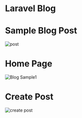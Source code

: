 # Laravel Blog

# Sample Blog Post
![post](https://screenshotscdn.firefoxusercontent.com/images/c24effa3-abd1-482d-ade9-6c08d047a753.png)

# Home Page
![Blog Sample1](https://screenshotscdn.firefoxusercontent.com/images/ec309cab-a917-423b-ae5d-9ec61da47992.png)

# Create Post
![create post](https://screenshotscdn.firefoxusercontent.com/images/350b0c63-ffb3-4fdf-9c8a-a601757da526.png)


